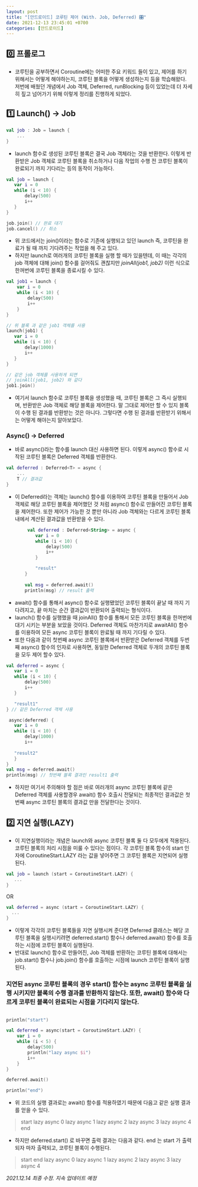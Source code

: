 ```yaml
---
layout: post
title: "[안드로이드] 코루틴 제어 (With. Job, Deferred) 🎛"
date: 2021-12-13 23:45:01 +0700
categories: [안드로이드]
---
```


## 0️⃣ 프롤로그

 * 코루틴을 공부하면서 Coroutine에는 어떠한 주요 키워드 들이 있고, 제어를 하기 위해서는 어떻게 해야하는지, 코루틴 블록을 어떻게 생성하는지 등을 학습해왔다. 저번에 배웠던 개념에서 Job 객체, Deferred, runBlocking 등이 있었는데 더 자세히 짚고 넘어가기 위해 이렇게 정리를 진행하게 되었다.

## 1️⃣ Launch() -> Job

 ```kotlin
 val job : Job = launch {
     ...
 }
 ```

 * launch 함수로 생성된 코루틴 블록은 결국 Job 객체라는 것을 반환한다. 이렇게 반환받은 Job 객체로 코루틴 블록을 취소하거나 다음 작업의 수행 전 코루틴 블록이 완료되기 까지 기다리는 등의 동작이 가능하다.

 ```kotlin
 val job = launch {
    var i = 0
    while (i < 10) {
        delay(500)
        i++
    }
 }

 job.join() // 완료 대기
 job.cancel() // 취소
 ```

 * 위 코드에서는 join()이라는 함수로 기존에 실행되고 있던 launch 즉, 코루틴을 완료가 될 때 까지 기다려주는 작업을 해 주고 있다.
 * 하지만 launch로 여러개의 코루틴 블록을 실행 할 때가 있을텐데, 이 때는 각각의 job 객체에 대해  join() 함수를 걸어줘도 괜찮지만 _joinAll(job1, job2)_ 이런 식으로 한꺼번에 코루틴 블록을 종료시킬 수 있다.
 
 ```kotlin
 val job1 = launch {
     var i = 0
     while (i < 10) {
         delay(500)
         i++
     }
 }
 
 // 위 블록 과 같은 job1 객체를 사용
 launch(job1) {
    var i = 0
    while (i < 10) {
        delay(1000)
        i++
    }
 }
 
 // 같은 job 객체를 사용하게 되면
 // joinAll(job1, job2) 와 같다
 job1.join()
 ```

 * 여기서 launch 함수로 코루틴 블록을 생성했을 때, 코루틴 블록은 그 즉시 실행되며, 반환받은 Job 객체로 해당 블록을 제어한다. 말 그대로 제어만 할 수 있지 블록이 수행 된 결과를 반환받는 것은 아니다. 그렇다면 수행 된 결과를 반환받기 위해서는 어떻게 해야는지 알아보았다.

### Async() -> Deferred
 * 바로 async()라는 함수를 launch 대신 사용하면 된다. 이렇게 async() 함수로 시작된 코루틴 블록은 Deferred 객체를 반환한다.
 ```kotlin
 val deferred : Deferred<T> = async {
     ...
     T // 결과값
 }
 ```
 * 이 Deferred라는 객체는 launch() 함수를 이용하여 코루틴 블록을 만들어서 Job객체로 해당 코루틴 블록을 제어했던 것 처럼 async() 함수로 만들어진 코루틴 블록을 제어한다. 또한 제어가 가능한 것 뿐만 아니라 Job 객체와는 다르게 코루틴 블록 내에서 계산된 결과값을 반환받을 수 있다.
 ```kotlin
         val deferred : Deferred<String> = async {
            var i = 0
            while (i < 10) {
                delay(500)
                i++
            }

            "result"
        }
        
        val msg = deferred.await()
        println(msg) // result 출력
 ```
 * await() 함수를 통해서 async() 함수로 실행됐었던 코루틴 블록이 끝날 때 까지 기다려지고, 끝 마치는 순간 결과값이 반환되어 출력되는 형식이다.
 * launch() 함수를 실행했을 때 joinAll() 함수를 통해서 모든 코루틴 블록을 한꺼번에 대기 시키는 부분을 보았을 것이다. Deferred 객체도 마찬가지로 awaitAll() 함수를 이용하여 모든 async 코루틴 블록이 완료될 때 까지 기다릴 수 있다.
 * 또한 다음과 같이 첫번째 async 코루틴 블록에서 반환받은 Deferred 객체를 두번째 async() 함수의 인자로 사용하면, 동일한 Deferred 객체로 두개의 코루틴 블록을 모두 제어 할수 있다.
 ```kotlin
val deferred = async {
    var i = 0
    while (i < 10) {
        delay(500)
        i++
    }

    "result1"
} // 같은 Deferred 객체 사용

  async(deferred) {
    var i = 0
    while (i < 10) {
        delay(1000)
        i++
      
    "result2"
    }
}
val msg = deferred.await()
println(msg) // 첫번째 블록 결과인 result1 출력
 ```
 * 하지만 여기서 주의해야 할 점은 바로 여러개의 async 코루틴 블록에 같은 Deferred 객체를 사용할경우 await() 함수 호출시 전달되는 최종적인 결과값은 첫번째 async 코루틴 블록의 결과값 만을 전달한다는 것이다.

## 2️⃣ 지연 실행(LAZY)
 * 이 지연실행이라는 개념은 launch와 async 코루틴 블록 둘 다 모두에게 적용된다. 코루틴 블록의 처리 시점을 미룰 수 있다는 점이다. 각 코루틴 블록 함수의 start 인자에 CoroutineStart.LAZY 라는 값을 넣어주면 그 코루틴 블록은 지연되어 실행된다.
 
 ```kotlin
val job = launch (start = CoroutineStart.LAZY) {
    ...
}
 ```

OR

  ```kotlin
val deferred = async (start = CoroutineStart.LAZY) {
    ...
}
 ```
 
 * 이렇게 각각의 코루틴 블록들을 지연 실행시켜 준다면 Deferred 클래스는 해당 코루틴 블록을 실행시키려면 deferred.start() 함수나 deferred.await() 함수를 호출하는 시점에 코루틴 블록이 실행된다.
 * 반대로 launch() 함수로 만들어진, Job 객체를 반환하는 코루틴 블록에 대해서는 job.start() 함수나 job.join() 함수를 호출하는 시점에 launch 코루틴 블록이 실행된다.

### 지연된 async 코루틴 블록의 경우 start() 함수는 async 코루틴 블록을 실행 시키지만 블록의 수행 결과를 반환하지 않는다. 또한, await() 함수와 다르게 코루틴 블록이 완료되는 시점을 기다리지 않는다.

 ```kotlin
 
println("start")

 val deferred = async(start = CoroutineStart.LAZY) {
     var i = 0
     while (i < 5) {
         delay(500)
         println("lazy async $i")
         i++
     }
 }

 deferred.await()

 println("end")
 ```
 * 위 코드의 실행 결과로는 await() 함수를 적용하였기 때문에 다음고 같은 실행 결과를 얻을 수 있다.
 >start
lazy async 0
lazy async 1
lazy async 2
lazy async 3
lazy async 4
end

* 하지만 deferred.start() 로 바꾸면 출력 결과는 다음과 같다. end 는 start 가 출력 되자 마자 출력되고, 코루틴 블록이 수행된다.
>start
end
lazy async 0
lazy async 1
lazy async 2
lazy async 3
lazy async 4

_2021.12.14 최종 수정. 지속 업데이트 예정_